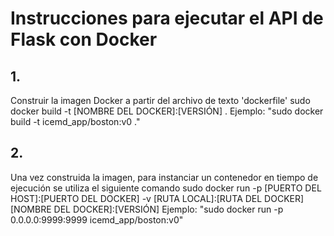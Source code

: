 # Instrucciones para ejecutar el API de Flask con Docker

## 1.
Construir la imagen Docker a partir del archivo de texto 'dockerfile'
   sudo docker build -t [NOMBRE DEL DOCKER]:[VERSIÓN] .
      Ejemplo: "sudo docker build -t icemd_app/boston:v0 ."

## 2.
Una vez construida la imagen, para instanciar un contenedor en tiempo de ejecución se utiliza el siguiente comando 
   sudo docker run -p [PUERTO DEL HOST]:[PUERTO DEL DOCKER] -v [RUTA LOCAL]:[RUTA DEL DOCKER] [NOMBRE DEL DOCKER]:[VERSIÓN]
       Ejemplo: "sudo docker run -p 0.0.0.0:9999:9999 icemd_app/boston:v0" 

